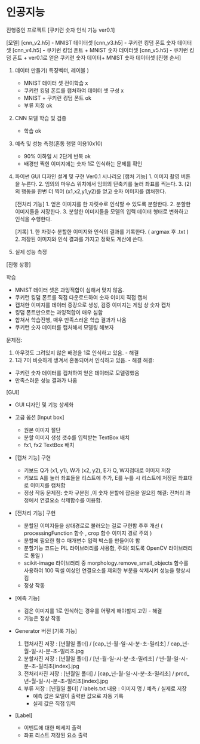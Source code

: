 # 인공지능

진행중인 프로젝트
[쿠키런 숫자 인식 기능 ver0.1]

[모델]
	[cnn_v2.h5] - MNIST 데이터셋
	[cnn_v3.h5] - 쿠키런 킹덤 폰트 숫자 데이터셋
	[cnn_v4.h5] - 쿠키런 킹덤 폰트 + MNIST 숫자 데이터셋
	[cnn_v5.h5] - 쿠키런 킹덤 폰트 + ver0.1로 얻은 쿠키런 숫자 데이터+ MNIST 숫자 데이터셋
[진행 순서]
1. 데이터 만들기( 특징벡터, 레이블 ) 
	- MNIST 데이터 셋 전이학습 x
	- 쿠키런 킹덤 폰트를 캡처하여 데이터 셋 구성 x
	- MNIST + 쿠키런 킹덤 폰트 ok
	- 부류 지정 ok

2. CNN 모델 학습 및 검증
	- 학습 ok

3. 예측 및 성능 측정(혼동 행렬 이용10x10)
	- 90% 이하일 시 2단계 반복 ok
	- 배경만 찍힌 이미지에는 숫자 1로 인식하는 문제를 확인

4. 파이썬 GUI 디자인 설계 및 구현
	Ver0.1 시나리오 
	[캡처 기능]
		1. 이미지 촬영 버튼을 누른다.
		2. 임의의 마우스 위치에서 임의의 단축키를 눌러 좌표를 찍는다.
		3. (2)의 행동을 한번 더 찍어 (x1,x2,y1,y2)를 얻고 숫자 이미지를 캡처한다.

	[전처리 기능]
		1. 얻은 이미지를 한 자릿수로 인식할 수 있도록 분할한다.
		2. 분할한 이미지들을 저장한다.
		3. 분할한 이미지들을 모델의 입력 데이터 형태로 변화하고 인식을 수행한다.

	[기록]
		1. 한 자릿수 분할한 이미지와 인식의 결과를 기록한다. ( argmax 후 .txt )
		2. 저장된 이미지와 인식 결과를 가지고 정확도 계산에 쓴다.

	
5. 실제 성능 측정
	
[진행 상황]

학습
- MNIST 데이터 셋은 과잉적합이 심해서 맞지 않음.
- 쿠키런 킹덤 폰트를 직접 다운로드하여 숫자 이미지 직접 캡처
- 캡처한 이미지를 데이터 증강으로 생성, 검증 이미지는 게임 상 숫자 캡처
- 킹덤 폰트만으로는 과잉적합이 매우 심함
- 합쳐서 학습진행, 매우 만족스러운 학습 결과가 나옴
- 쿠키런 숫자 데이터를 캡처해서 모델링 해보자

문제점: 
1. 아무것도 그려있지 않은 배경을 1로 인식하고 있음.	- 해결
2. 1과 7이 비슷하게 생겨서 혼동되어서 인식하고 있음.	- 해결
해결:
- 쿠키런 숫자 데이터를 캡처하여 얻은 데이터로 모델링했음
- 만족스러운 성능 결과가 나옴

[GUI]
- GUI 디자인 및 기능 상세화
- 고급 옵션 [Input box]
	- 원본 이미지 절단
	- 분할 이미지 생성 갯수를 입력받는 TextBox 배치
	- fx1, fx2 TextBox 배치

- [캡처 기능] 구현
	- 키보드 Q가 (x1, y1), W가 (x2, y2), E가 Q, W지점대로 이미지 저장
	- 키보드 A를 눌러 좌표들을 리스트에 추가, E를 누를 시 리스트에 저장된 좌표대로 이미지를 캡처함
	- 정상 작동
	문제점: 숫자 구분점 ,이 숫자 분할에 잡음을 일으킴
	해결: 전처리 과정에서 연결요소 삭제함수를 이용함.

- [전처리 기능] 구현
	- 분할된 이미지들을 상대경로로 불러오는 걸로 구현함 추후 개선 ( processingFunction 함수 , crop 함수 이미지 경로 주의 )
	- 분할에 필요한 함수 매개변수 입력 박스를 만들어야 함
	- 분할기능 코드는 PIL 라이브러리를 사용함, 주의( 되도록 OpenCV 라이브러리로 통일 )
	- scikit-image 라이브러리 중 morphology.remove_small_objects 함수를 사용하여 100 픽셀 이상인 연결요소를 제외한 부분을 삭제시켜 성능을 향상시킴
	- 정상 작동

- [예측 기능]
	- 검은 이미지를 1로 인식하는 경우를 어떻게 해야할지 고민 - 해결
	- 기능은 정상 작동

- Generator 버전 [기록 기능]
	1. 캡처사진 저장 : [년월일 폴더] / [cap_년-월-일-시-분-초-밀리초] / cap_년-월-일-시-분-초-밀리초.jpg
	2. 분할사진 저장 : [년월일 폴더] / [년-월-일-시-분-초-밀리초] / 년-월-일-시-분-초-밀리초[index].jpg
	3. 전처리사진 저장 : [년월일 폴더] / [cap_년-월-일-시-분-초-밀리초] / prcd_년-월-일-시-분-초-밀리초[index].jpg
	4. 부류 저장 : [년월일 폴더] / labels.txt
	내용 : 이미지 명 / 예측 / 실제로 저장
		- 예측 값은 모델이 출력한 값으로 자동 기록
		- 실제 값은 직접 입력
    
- [Label]
	- 이벤트에 대한 메세지 출력
	- 좌표 리스트 저장된 요소 출력
